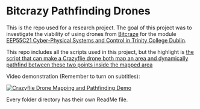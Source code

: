 # Bitcrazy Pathfinding Drones
This is the repo used for a research project. The goal of this project was to investigate the viability of using drones from [Bitcraze](https://www.bitcraze.io/) for the module [EEP55C21 Cyber-Physical Systems and Control in Trinity College Dublin](https://www.tcd.ie/media/tcd/elecengineering/pdfs/eep55c21-cyber-physical-systems-and-control.pdf).

This repo includes all the scripts used in this project, but the highlight is [the script that can make a Crazyflie drone both map an area and dynamically pathfind between these two points inside the mapped area](drone_scripts/custom/mapper_drone)

Video demonstration (Remember to turn on subtitles):

[![Crazyflie Drone Mapping and Pathfinding Demo](https://img.youtube.com/vi/a58uORNnVMc/0.jpg)](https://www.youtube.com/watch?v=a58uORNnVMc)

Every folder directory has their own ReadMe file.

